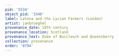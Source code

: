 ```yaml
---
pid: '5534'
object_pid: '3346'
label: Latona and the Lycian Farmers (London)
artist: janbrueghel
provenance_date: 19th century
provenance_location: Scotland
provenance_text: Duke of Buccleuch and Queensberry
collection: provenance
order: '0794'
---
```

